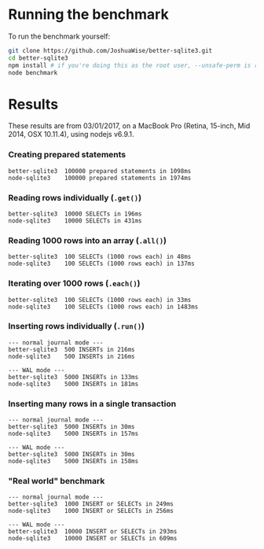# Running the benchmark

To run the benchmark yourself:
```bash
git clone https://github.com/JoshuaWise/better-sqlite3.git
cd better-sqlite3
npm install # if you're doing this as the root user, --unsafe-perm is required
node benchmark
```

# Results

These results are from 03/01/2017, on a MacBook Pro (Retina, 15-inch, Mid 2014, OSX 10.11.4), using nodejs v6.9.1.

### Creating prepared statements
```
better-sqlite3	100000 prepared statements in 1098ms
node-sqlite3	100000 prepared statements in 1974ms
```

### Reading rows individually (`.get()`)
```
better-sqlite3	10000 SELECTs in 196ms
node-sqlite3	10000 SELECTs in 431ms
```

### Reading 1000 rows into an array (`.all()`)
```
better-sqlite3	100 SELECTs (1000 rows each) in 48ms
node-sqlite3	100 SELECTs (1000 rows each) in 137ms
```

### Iterating over 1000 rows (`.each()`)
```
better-sqlite3	100 SELECTs (1000 rows each) in 33ms
node-sqlite3	100 SELECTs (1000 rows each) in 1483ms
```

### Inserting rows individually (`.run()`)
```
--- normal journal mode ---
better-sqlite3	500 INSERTs in 216ms
node-sqlite3	500 INSERTs in 216ms

--- WAL mode ---
better-sqlite3	5000 INSERTs in 133ms
node-sqlite3	5000 INSERTs in 181ms
```

### Inserting many rows in a single transaction
```
--- normal journal mode ---
better-sqlite3	5000 INSERTs in 30ms
node-sqlite3	5000 INSERTs in 157ms

--- WAL mode ---
better-sqlite3	5000 INSERTs in 30ms
node-sqlite3	5000 INSERTs in 158ms
```

### "Real world" benchmark
```
--- normal journal mode ---
better-sqlite3	1000 INSERT or SELECTs in 249ms
node-sqlite3	1000 INSERT or SELECTs in 256ms

--- WAL mode ---
better-sqlite3	10000 INSERT or SELECTs in 293ms
node-sqlite3	10000 INSERT or SELECTs in 609ms
```
